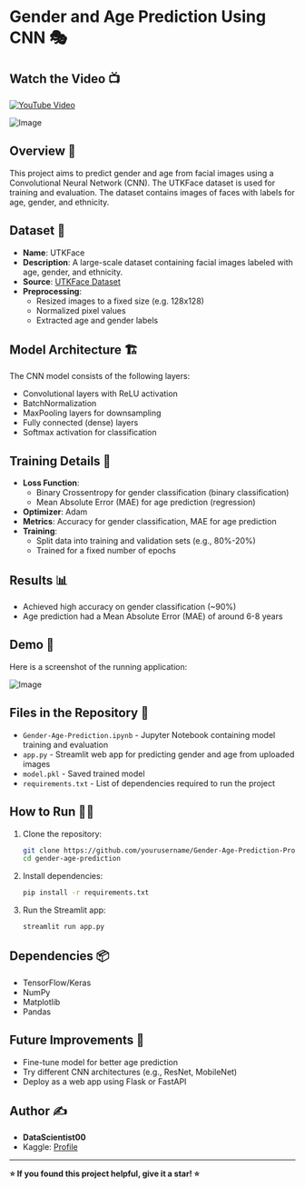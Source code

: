 # Gender and Age Prediction Using CNN 🎭

## Watch the Video 📺

[![YouTube Video](https://img.shields.io/badge/YouTube-Watch%20Video-red?logo=youtube&logoColor=white&style=for-the-badge)](https://www.youtube.com/watch?v=uAz2i5CFa0c&t=674s)

![Image](https://github.com/user-attachments/assets/fb6c628b-e509-42a7-9fb9-09f90e8d48e5)

## Overview 📖
This project aims to predict gender and age from facial images using a Convolutional Neural Network (CNN). The UTKFace dataset is used for training and evaluation. The dataset contains images of faces with labels for age, gender, and ethnicity.

## Dataset 📂
- **Name**: UTKFace
- **Description**: A large-scale dataset containing facial images labeled with age, gender, and ethnicity.
- **Source**: [UTKFace Dataset](https://www.kaggle.com/datasets/jangedoo/utkface-new/data)
- **Preprocessing**:
  - Resized images to a fixed size (e.g. 128x128)
  - Normalized pixel values
  - Extracted age and gender labels

## Model Architecture 🏗️
The CNN model consists of the following layers:
- Convolutional layers with ReLU activation
- BatchNormalization
- MaxPooling layers for downsampling
- Fully connected (dense) layers
- Softmax activation for classification

## Training Details 🎯
- **Loss Function**: 
  - Binary Crossentropy for gender classification (binary classification)
  - Mean Absolute Error (MAE) for age prediction (regression)
- **Optimizer**: Adam
- **Metrics**: Accuracy for gender classification, MAE for age prediction
- **Training**:
  - Split data into training and validation sets (e.g., 80%-20%)
  - Trained for a fixed number of epochs

## Results 📊
- Achieved high accuracy on gender classification (~90%)
- Age prediction had a Mean Absolute Error (MAE) of around 6-8 years

## Demo 🚀
Here is a screenshot of the running application:

![Image](https://github.com/user-attachments/assets/0a8df090-9614-43ba-946e-6e83604ca6d4)

## Files in the Repository 📁
- `Gender-Age-Prediction.ipynb` - Jupyter Notebook containing model training and evaluation
- `app.py` - Streamlit web app for predicting gender and age from uploaded images
- `model.pkl` - Saved trained model
- `requirements.txt` - List of dependencies required to run the project

## How to Run 🏃‍♂️
1. Clone the repository:
   ```bash
   git clone https://github.com/yourusername/Gender-Age-Prediction-Project.git
   cd gender-age-prediction
   ```
2. Install dependencies:
   ```bash
   pip install -r requirements.txt
   ```
3. Run the Streamlit app:
   ```bash
   streamlit run app.py
   ```

## Dependencies 📦
- TensorFlow/Keras
- NumPy
- Matplotlib
- Pandas

## Future Improvements 🔮
- Fine-tune model for better age prediction
- Try different CNN architectures (e.g., ResNet, MobileNet)
- Deploy as a web app using Flask or FastAPI

## Author ✍️
- **DataScientist00**
- Kaggle: [Profile](https://www.kaggle.com/codingloading)


---
**⭐ If you found this project helpful, give it a star! ⭐**
